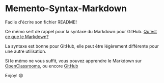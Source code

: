 # Memento-Syntax-Markdown

Facile d'écrire son fichier README!

Ce mémo sert de rappel pour la syntaxe du Markdown pour GitHub. [Qu'est ce que le Markdown?](https://fr.wikipedia.org/wiki/Markdown)

La syntaxe est bonne pour GitHub, elle peut être légèrement différente pour une autre utilisation.

Si le mémo ne vous suffit, vous pouvez apprendre le Markdown sur [OpenClassrooms](https://openclassrooms.com/courses/redigez-en-markdown),
ou encore [GitHub](https://guides.github.com/features/mastering-markdown/)

Enjoy! :smile:
